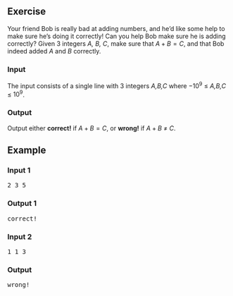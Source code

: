 ## Exercise

Your friend Bob is really bad at adding numbers, and he’d like some help to make sure he’s doing it correctly! Can you help Bob make sure he is adding correctly? Given 3 integers *A, B, C*, make sure that $A + B = C$, and that Bob indeed added *A* and *B* correctly.

### Input
The input consists of a single line with 3 integers *A,B,C* where $-10^9$ $\le$ *A,B,C* $\le$ $10^9$.
### Output
Output either **correct!** if $A + B = C$, or **wrong!** if $A + B$ $\neq$ $C$.

## Example
### Input 1
<pre>
2 3 5
</pre>
### Output 1
<pre>
correct!
</pre>
### Input 2
<pre>
1 1 3
</pre>
### Output
<pre>
wrong!
</pre>